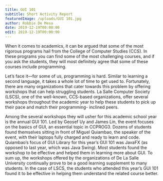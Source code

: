 ```yaml
---
title: GUI 101
subtitle: Short Activity Report
featuredImage: /uploads/GUI 101.jpg
author: Robbie De Mesa
date: 2019-12-19T00:00:00
edit: 2019-12-19T00:00:00
---
```

When it comes to academics, it can be argued that some of the most rigorous programs hail from the College of Computer Studies (CCS). In these programs you can find some of the most challenging courses, and if you ask the students, they will most definitely agree that some of these courses include programming.

Let’s face it—for some of us, programming is hard. Similar to learning a second language, it takes a whole lot of time to get used to. Fortunately, there are many organizations that cater towards this problem by offering workshops that can help struggling students. La Salle Computer Society (LSCS), one of the well-known, CCS-based organizations, offer several workshops throughout the academic year to help these students to pick up their pace and match their programming- inclined peers.

Among the several workshops they will usher for this academic school year is the annual GUI 101. Led by Geosef Uy and James Lin, the event focuses on the basics of GUI, an essential topic in CCPROG3. Dozens of students found themselves sitting in front of Miguel Quiambao, the speaker of the event, with their laptops fully charged and ready to learn and code. Quiambao’s focus of GUI Library for this year’s GUI 101 was JavaFX (as opposed to last year, which was Java Swing). Most students found the workshop to be effective and helped them in learning more about GUI. To sum up, the workshops offered by the organizations of De La Salle University continually prove to be a good learning supplement to many students. In the case of LSCS, the students who attended this year’s GUI 101 found it to be effective in helping them understand the related course better.